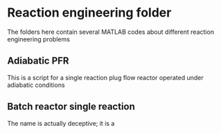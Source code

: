 # Reaction engineering folder
The folders here contain several MATLAB codes about different reaction engineering problems
## Adiabatic PFR
This is a script for a single reaction plug flow reactor operated under adiabatic conditions
## Batch reactor single reaction 
The name is actually deceptive; it is a 
